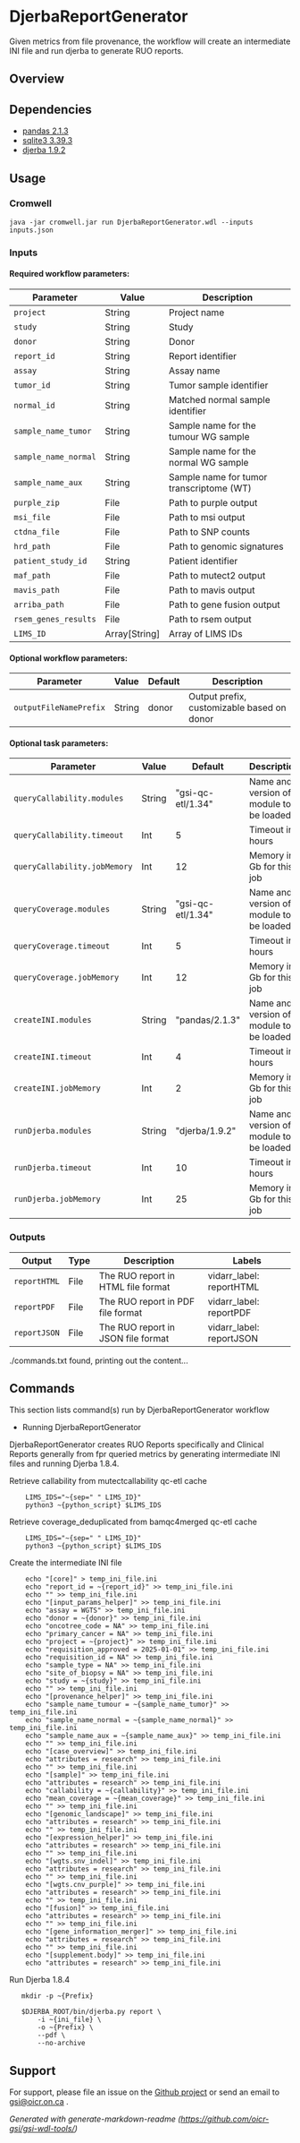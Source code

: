 # DjerbaReportGenerator

Given metrics from file provenance, the workflow will create an intermediate INI file and run djerba to generate RUO reports.

## Overview

## Dependencies

* [pandas 2.1.3](https://gitlab.oicr.on.ca/ResearchIT/modulator/-/blob/master/code/gsi/60_pandas.yaml?ref_type=heads)
* [sqlite3 3.39.3](https://gitlab.oicr.on.ca/ResearchIT/modulator/-/blob/master/code/gsi/70_sqlite.yaml?ref_type=heads)
* [djerba 1.9.2](https://github.com/oicr-gsi/djerba)


## Usage

### Cromwell
```
java -jar cromwell.jar run DjerbaReportGenerator.wdl --inputs inputs.json
```

### Inputs

#### Required workflow parameters:
Parameter|Value|Description
---|---|---
`project`|String|Project name
`study`|String|Study
`donor`|String|Donor
`report_id`|String|Report identifier
`assay`|String|Assay name
`tumor_id`|String|Tumor sample identifier
`normal_id`|String|Matched normal sample identifier
`sample_name_tumor`|String|Sample name for the tumour WG sample
`sample_name_normal`|String|Sample name for the normal WG sample
`sample_name_aux`|String|Sample name for tumor transcriptome (WT)
`purple_zip`|File|Path to purple output
`msi_file`|File|Path to msi output
`ctdna_file`|File|Path to SNP counts
`hrd_path`|File|Path to genomic signatures
`patient_study_id`|String|Patient identifier
`maf_path`|File|Path to mutect2 output
`mavis_path`|File|Path to mavis output
`arriba_path`|File|Path to gene fusion output
`rsem_genes_results`|File|Path to rsem output
`LIMS_ID`|Array[String]|Array of LIMS IDs


#### Optional workflow parameters:
Parameter|Value|Default|Description
---|---|---|---
`outputFileNamePrefix`|String|donor|Output prefix, customizable based on donor


#### Optional task parameters:
Parameter|Value|Default|Description
---|---|---|---
`queryCallability.modules`|String|"gsi-qc-etl/1.34"|Name and version of module to be loaded
`queryCallability.timeout`|Int|5|Timeout in hours
`queryCallability.jobMemory`|Int|12|Memory in Gb for this job
`queryCoverage.modules`|String|"gsi-qc-etl/1.34"|Name and version of module to be loaded
`queryCoverage.timeout`|Int|5|Timeout in hours
`queryCoverage.jobMemory`|Int|12|Memory in Gb for this job
`createINI.modules`|String|"pandas/2.1.3"|Name and version of module to be loaded
`createINI.timeout`|Int|4|Timeout in hours
`createINI.jobMemory`|Int|2|Memory in Gb for this job
`runDjerba.modules`|String|"djerba/1.9.2"|Name and version of module to be loaded
`runDjerba.timeout`|Int|10|Timeout in hours
`runDjerba.jobMemory`|Int|25|Memory in Gb for this job


### Outputs

Output | Type | Description | Labels
---|---|---|---
`reportHTML`|File|The RUO report in HTML file format|vidarr_label: reportHTML
`reportPDF`|File|The RUO report in PDF file format|vidarr_label: reportPDF
`reportJSON`|File|The RUO report in JSON file format|vidarr_label: reportJSON


./commands.txt found, printing out the content...
## Commands
 This section lists command(s) run by DjerbaReportGenerator workflow
 
 * Running DjerbaReportGenerator
 
 DjerbaReportGenerator creates RUO Reports specifically and Clinical Reports generally from fpr queried metrics by generating intermediate INI files and running Djerba 1.8.4. 
 
 
 Retrieve callability from mutectcallability qc-etl cache
 
 ```
     LIMS_IDS="~{sep=" " LIMS_ID}"
     python3 ~{python_script} $LIMS_IDS
 ```
 
 Retrieve coverage_deduplicated from bamqc4merged qc-etl cache
 
 ```
     LIMS_IDS="~{sep=" " LIMS_ID}"
     python3 ~{python_script} $LIMS_IDS
 ```
 
 Create the intermediate INI file 
 
 ```
     echo "[core]" > temp_ini_file.ini
     echo "report_id = ~{report_id}" >> temp_ini_file.ini
     echo "" >> temp_ini_file.ini
     echo "[input_params_helper]" >> temp_ini_file.ini
     echo "assay = WGTS" >> temp_ini_file.ini
     echo "donor = ~{donor}" >> temp_ini_file.ini
     echo "oncotree_code = NA" >> temp_ini_file.ini
     echo "primary_cancer = NA" >> temp_ini_file.ini
     echo "project = ~{project}" >> temp_ini_file.ini
     echo "requisition_approved = 2025-01-01" >> temp_ini_file.ini
     echo "requisition_id = NA" >> temp_ini_file.ini
     echo "sample_type = NA" >> temp_ini_file.ini
     echo "site_of_biopsy = NA" >> temp_ini_file.ini
     echo "study = ~{study}" >> temp_ini_file.ini
     echo "" >> temp_ini_file.ini
     echo "[provenance_helper]" >> temp_ini_file.ini
     echo "sample_name_tumour = ~{sample_name_tumor}" >> temp_ini_file.ini
     echo "sample_name_normal = ~{sample_name_normal}" >> temp_ini_file.ini
     echo "sample_name_aux = ~{sample_name_aux}" >> temp_ini_file.ini
     echo "" >> temp_ini_file.ini
     echo "[case_overview]" >> temp_ini_file.ini
     echo "attributes = research" >> temp_ini_file.ini
     echo "" >> temp_ini_file.ini
     echo "[sample]" >> temp_ini_file.ini
     echo "attributes = research" >> temp_ini_file.ini
     echo "callability = ~{callability}" >> temp_ini_file.ini
     echo "mean_coverage = ~{mean_coverage}" >> temp_ini_file.ini
     echo "" >> temp_ini_file.ini
     echo "[genomic_landscape]" >> temp_ini_file.ini
     echo "attributes = research" >> temp_ini_file.ini
     echo "" >> temp_ini_file.ini
     echo "[expression_helper]" >> temp_ini_file.ini
     echo "attributes = research" >> temp_ini_file.ini
     echo "" >> temp_ini_file.ini
     echo "[wgts.snv_indel]" >> temp_ini_file.ini
     echo "attributes = research" >> temp_ini_file.ini
     echo "" >> temp_ini_file.ini
     echo "[wgts.cnv_purple]" >> temp_ini_file.ini
     echo "attributes = research" >> temp_ini_file.ini
     echo "" >> temp_ini_file.ini
     echo "[fusion]" >> temp_ini_file.ini
     echo "attributes = research" >> temp_ini_file.ini
     echo "" >> temp_ini_file.ini
     echo "[gene_information_merger]" >> temp_ini_file.ini
     echo "attributes = research" >> temp_ini_file.ini
     echo "" >> temp_ini_file.ini
     echo "[supplement.body]" >> temp_ini_file.ini
     echo "attributes = research" >> temp_ini_file.ini
 ```
 
 Run Djerba 1.8.4
 
 ```
    mkdir -p ~{Prefix}
 
    $DJERBA_ROOT/bin/djerba.py report \
        -i ~{ini_file} \
        -o ~{Prefix} \
        --pdf \
        --no-archive
 ```
 
 
 ## Support

For support, please file an issue on the [Github project](https://github.com/oicr-gsi) or send an email to gsi@oicr.on.ca .

_Generated with generate-markdown-readme (https://github.com/oicr-gsi/gsi-wdl-tools/)_

